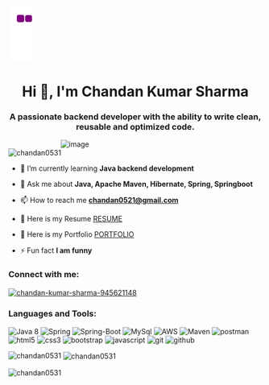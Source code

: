 ![snake gif](https://github.com/chandan0531/chandan0531/blob/output/github-contribution-grid-snake.gif)

<h1 align="center">Hi 👋, I'm Chandan Kumar Sharma</h1>
<h3 align="center">A passionate backend developer with the ability to write clean, reusable and optimized code.</h3>
<img align = "right" alt ="image" width = "400" src = "https://nboard.in/assets/images/examples/career1.gif">

<p align="left"> <img src="https://komarev.com/ghpvc/?username=chandan0531&label=Profile%20views&color=0e75b6&style=flat" alt="chandan0531" /> </p>

- 🌱 I’m currently learning **Java backend development**

- 💬 Ask me about **Java, Apache Maven, Hibernate, Spring, Springboot**

- 📫 How to reach me **chandan0521@gmail.com**

- 📄  Here is my Resume [RESUME](https://drive.google.com/file/d/1r0t-JChYXK5pGEXYPy6rJDLea52s2j2R/view)
- 📄 Here is my Portfolio [PORTFOLIO](https://chandanportfolio1.netlify.app/)

- ⚡ Fun fact **I am funny**

<h3 align="left">Connect with me:</h3>
<p align="left">
<a href="https://linkedin.com/in/chandan-kumar-sharma-945621148" target="blank"><img align="center" src="https://raw.githubusercontent.com/rahuldkjain/github-profile-readme-generator/master/src/images/icons/Social/linked-in-alt.svg" alt="chandan-kumar-sharma-945621148" height="30" width="40" /></a>
</p>

<h3 align="left">Languages and Tools:</h3>
<p>
    <img src="https://img.shields.io/badge/java-%23ED8B00.svg?style=for-the-badge&logo=java&logoColor=white" alt="Java 8" />
  <img src="https://img.shields.io/badge/Spring-6DB33F?style=for-the-badge&logo=spring&logoColor=white" alt="Spring" />
     <img src="https://img.shields.io/badge/Spring_Boot-F2F4F9?style=for-the-badge&logo=spring-boot" alt="Spring-Boot" />
    <img src="https://img.shields.io/badge/MySQL-005C84?style=for-the-badge&logo=mysql&logoColor=white" alt="MySql" />
    <img src="https://img.shields.io/badge/AWS-%23FF9900.svg?style=for-the-badge&logo=amazon-aws&logoColor=white" alt="AWS" />
    <img src="https://img.shields.io/badge/apache_maven-C71A36?style=for-the-badge&logo=apachemaven&logoColor=white" alt="Maven" />
    <img src="https://img.shields.io/badge/Postman-FF6C37?style=for-the-badge&logo=Postman&logoColor=white" alt="postman" />
 <img src="https://img.shields.io/badge/HTML5-E34F26?style=for-the-badge&logo=html5&logoColor=white" alt="html5" />
    <img src="https://img.shields.io/badge/CSS3-1572B6?style=for-the-badge&logo=css3&logoColor=white" alt="css3" />
    <img src="https://img.shields.io/badge/Bootstrap-563D7C?style=for-the-badge&logo=bootstrap&logoColor=white" alt="bootstrap" />
    <img src="https://img.shields.io/badge/JavaScript-323330?style=for-the-badge&logo=javascript&logoColor=F7DF1E" alt="javascript" />
    <img src="https://img.shields.io/badge/Git-f44d27?style=for-the-badge&logo=git&logoColor=white" alt="git" />
    <img src="https://img.shields.io/badge/GitHub-100000?style=for-the-badge&logo=github&logoColor=white" alt="github" />
   
</p>

<p><img align="left" src="https://github-readme-stats.vercel.app/api/top-langs?username=chandan0531&show_icons=true&locale=en&layout=compact" alt="chandan0531" /></p>

<p>&nbsp;<img align="center" src="https://github-readme-stats.vercel.app/api?username=chandan0531&show_icons=true&locale=en" alt="chandan0531" /></p>

<p><img align="center" src="https://github-readme-streak-stats.herokuapp.com/?user=chandan0531&" alt="chandan0531" /></p>

